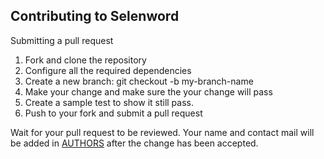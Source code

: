 
## Contributing to Selenword ##
Submitting a pull request

   

 1. Fork and clone the repository
 2. Configure all the required dependencies
 3. Create a new branch: git checkout -b my-branch-name
 4. Make your change and make sure the your change will pass
 5. Create a sample test to show it still pass.
 6. Push to your fork and submit a pull request

Wait for your pull request to be reviewed. Your name and contact mail will be added in [AUTHORS](https://github.com/Wehardcoderz/Selenword/blob/master/AUTHORS) after the change has been accepted.
